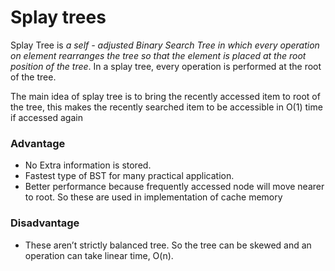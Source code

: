 # Splay trees

Splay Tree is *a self - adjusted Binary Search Tree in which every operation on element rearranges the tree so that the element is placed at the root position of the tree*. In a splay tree, every operation is performed at the root of the tree.

The main idea of splay tree is to bring the recently accessed item to root of the tree, this makes the recently searched item to be accessible in O(1) time if accessed again

### Advantage 

- No Extra information is stored.
- Fastest type of BST for many practical application. 
- Better performance because frequently accessed node will move nearer to root. So these are used in implementation of cache memory

### Disadvantage

- These aren’t strictly balanced tree. So the tree can be skewed and an operation can take linear time, O(n).



